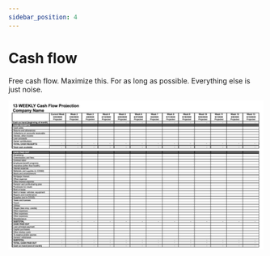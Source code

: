 ```yaml
---
sidebar_position: 4
---
```


# Cash flow
Free cash flow. Maximize this. For as long as possible. Everything else is just noise.

![Cash flow](./img/cash-flow.png)